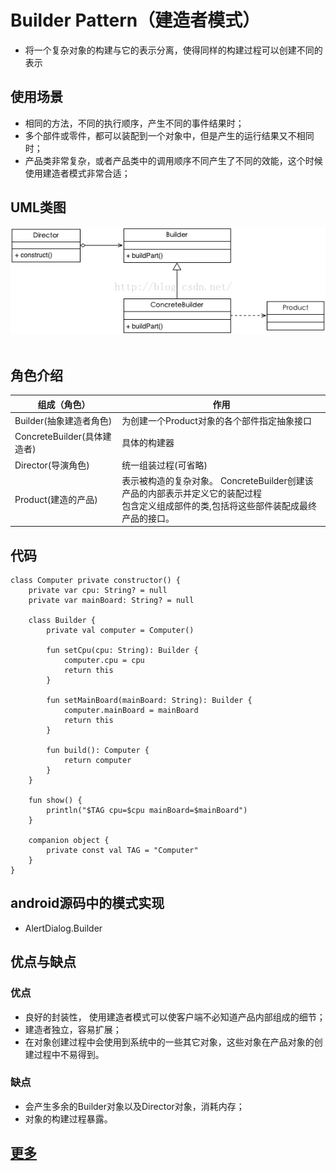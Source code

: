 # Builder Pattern（建造者模式）

* 将一个复杂对象的构建与它的表示分离，使得同样的构建过程可以创建不同的表示

## 使用场景

* 相同的方法，不同的执行顺序，产生不同的事件结果时；
* 多个部件或零件，都可以装配到一个对象中，但是产生的运行结果又不相同时；
* 产品类非常复杂，或者产品类中的调用顺序不同产生了不同的效能，这个时候使用建造者模式非常合适；

## UML类图

![builder](builder.png)
 
## 角色介绍

| 组成（角色） | 作用 |
| --- | --- |
| Builder(抽象建造者角色)  | 为创建一个Product对象的各个部件指定抽象接口 |
| ConcreteBuilder(具体建造者) | 具体的构建器  |
| Director(导演角色) | 统一组装过程(可省略)  |
| Product(建造的产品) | 表示被构造的复杂对象。 ConcreteBuilder创建该产品的内部表示并定义它的装配过程 <br/> 包含定义组成部件的类,包括将这些部件装配成最终产品的接口。 |

## 代码

```
class Computer private constructor() {
    private var cpu: String? = null
    private var mainBoard: String? = null

    class Builder {
        private val computer = Computer()

        fun setCpu(cpu: String): Builder {
            computer.cpu = cpu
            return this
        }

        fun setMainBoard(mainBoard: String): Builder {
            computer.mainBoard = mainBoard
            return this
        }

        fun build(): Computer {
            return computer
        }
    }

    fun show() {
        println("$TAG cpu=$cpu mainBoard=$mainBoard")
    }

    companion object {
        private const val TAG = "Computer"
    }
}
```

## android源码中的模式实现 

* AlertDialog.Builder

## 优点与缺点

### 优点

* 良好的封装性， 使用建造者模式可以使客户端不必知道产品内部组成的细节；
* 建造者独立，容易扩展；
* 在对象创建过程中会使用到系统中的一些其它对象，这些对象在产品对象的创建过程中不易得到。

### 缺点

* 会产生多余的Builder对象以及Director对象，消耗内存；
* 对象的构建过程暴露。

## [更多](https://github.com/simple-android-framework/android_design_patterns_analysis/tree/master/builder/mr.simple)